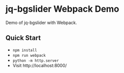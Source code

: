 # jq-bgslider Webpack Demo
Demo of jq-bgslider with Webpack.

## Quick Start
* `npm install`
* `npm run webpack`
* `python -m http.server`
* Visit http://localhost:8000/

